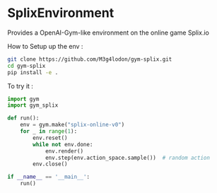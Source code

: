 # SplixEnvironment
Provides a OpenAI-Gym-like environment on the online game Splix.io

How to Setup up the env :
```sh
git clone https://github.com/M3g4lodon/gym-splix.git
cd gym-splix
pip install -e .
```

To try it :
```python
import gym
import gym_splix

def run():
    env = gym.make("splix-online-v0")
    for _ in range(1):
        env.reset()
        while not env.done:
            env.render()
            env.step(env.action_space.sample())  # random action
        env.close()

if __name__ == '__main__':
    run()

```
